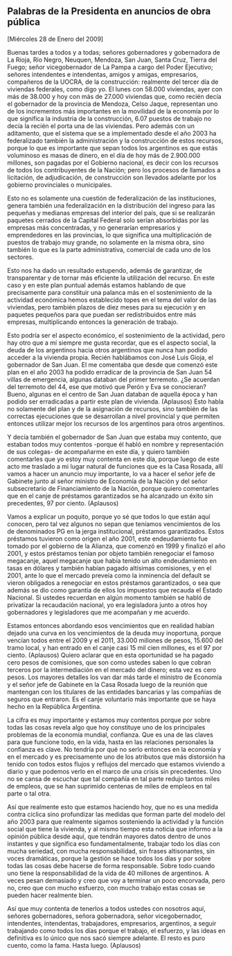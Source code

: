 Palabras de la Presidenta en anuncios de obra pública
-----------------------------------------------------

[Miércoles 28 de Enero del 2009]

Buenas tardes a todos y a todas; señores gobernadores y gobernadora de
La Rioja, Río Negro, Neuquen, Mendoza, San Juan, Santa Cruz, Tierra del
Fuego; señor vicegobernador de La Pampa a cargo del Poder Ejecutivo;
señores intendentes e intendentas, amigos y amigas, empresarios,
compañeros de la UOCRA, de la construcción: realmente del tercer día de
viviendas federales, como digo yo. El lunes con 58.000 viviendas, ayer
con más de 38.000 y hoy con más de 27.000 viviendas que, como recién
decía el gobernador de la provincia de Mendoza, Celso Jaque, representan
uno de los incrementos más importantes en la movilidad de la economía
por lo que significa la industria de la construcción, 6.07 puestos de
trabajo no decía la recién el porta una de las viviendas. Pero además
con un aditamento, que el sistema que se a implementado desde el año
2003 ha federalizado también la administración y la construcción de
estos recursos, porque lo que es importante que sepan todos los
argentinos es que estás voluminoso es masas de dinero, en el día de hoy
más de 2.900.000 millones, son pagadas por el Gobierno nacional, es
decir con los recursos de todos los contribuyentes de la Nación; pero
los procesos de llamados a licitación, de adjudicación, de construcción
son llevados adelante por los gobierno provinciales o municipales.

Esto no es solamente una cuestión de federalización de las
instituciones, genera también una federalización en la distribución del
ingreso para las pequeñas y medianas empresas del interior del país, que
si se realizarán paquetes cerrados de la Capital Federal solo serían
absorbidas por las empresas más concentradas, y no generarían
empresarios y emprendedores en las provincias, lo que significa una
multiplicación de puestos de trabajo muy grande, no solamente en la
misma obra, sino también lo que es la parte administrativa, comercial de
cada uno de los sectores.

Esto nos ha dado un resultado estupendo, además de garantizar, de
transparentar y de tornar más eficiente la utilización del recurso. En
este caso y en este plan puntual además estamos hablando de que
precisamente para constituir una palanca más en el sostenimiento de la
actividad económica hemos establecido topes en el tema del valor de las
viviendas, pero también plazos de diez meses para su ejecución y en
paquetes pequeños para que puedan ser redistribuidos entre más empresas,
multiplicando entonces la generación de trabajo.

Esto podría ser el aspecto económico, el sostenimiento de la actividad,
pero hay otro que a mí siempre me gusta recordar, que es el aspecto
social, la deuda de los argentinos hacia otros argentinos que nunca han
podido acceder a la vivienda propia. Recién hablábamos con José Luis
Gioja, el gobernador de San Juan. El me comentaba que desde que comenzó
este plan en el año 2003 ha podido erradicar de la provincia de San Juan
54 villas de emergencia, algunas databan del primer terremoto. ¿Se
acuerdan del terremoto del 44, ese que motivó que Perón y Eva se
conocieran? Bueno, algunas en el centro de San Juan databan de aquella
época y han podido ser erradicadas a partir este plan de vivienda.
(Aplausos) Esto habla no solamente del plan y de la asignación de
recursos, sino también de las correctas ejecuciones que se desarrollan a
nivel provincial y que permiten entonces utilizar mejor los recursos de
los argentinos para otros argentinos.

Y decía también el gobernador de San Juan que estaba muy contento, que
estaban todos muy contentos -porque él habló en nombre y representación
de sus colegas- de acompañarme en este día, y quiero también comentarles
que yo estoy muy contenta en este día, porque luego de este acto me
traslado a mi lugar natural de funciones que es la Casa Rosada, allí
vamos a hacer un anuncio muy importante, lo va a hacer el señor jefe de
Gabinete junto al señor ministro de Economía de la Nación y del señor
subsecretario de Financiamiento de la Nación, porque quiero comentarles
que en el canje de préstamos garantizados se ha alcanzado un éxito sin
precedentes, 97 por ciento. (Aplausos)

Vamos a explicar un poquito, porque yo sé que todos lo que están aquí
conocen, pero tal vez algunos no sepan que teníamos vencimientos de los
de denominados PG en la jerga institucional, préstamos garantizados.
Estos préstamos tuvieron como origen el año 2001, este endeudamiento fue
tomado por el gobierno de la Alianza, que comenzó en 1999 y finalizó el
año 2001, y estos préstamos tenían por objeto también renegociar el
famoso megacanje, aquel megacanje que había tenido un alto endeudamiento
en tasas en dólares y también habían pagado altísimas comisiones, y en
el 2001, ante lo que el mercado preveía como la inminencia del default
se vieron obligados a renegociar en estos préstamos garantizados, o sea
que además se dio como garantía de ellos los impuestos que recauda el
Estado Nacional. Si ustedes recuerdan en algún momento también se habló
de privatizar la recaudación nacional, yo era legisladora junto a otros
hoy gobernadores y legisladores que me acompañan y me acuerdo.

Estamos entonces abordando esos vencimientos que en realidad habían
dejado una curva en los vencimientos de la deuda muy inoportuna, porque
vencían todos entre el 2009 y el 2011, 33.000 millones de pesos, 15.600
del tramo local, y han entrado en el canje casi 15 mil cien millones, es
el 97 por ciento. (Aplausos) Quiero aclarar que en esta oportunidad se
ha pagado cero pesos de comisiones, que son como ustedes saben lo que
cobran terceros por la intermediación en el mercado del dinero; esta vez
es cero pesos. Los mayores detalles los van dar más tarde el ministro de
Economía y el señor jefe de Gabinete en la Casa Rosada luego de la
reunión que mantengan con los titulares de las entidades bancarias y las
compañías de seguros que entraron. Es el canje voluntario más importante
que se haya hecho en la República Argentina.

La cifra es muy importante y estamos muy contentos porque por sobre
todas las cosas revela algo que hoy constituye uno de los principales
problemas de la economía mundial, confianza. Que es una de las claves
para que funcione todo, en la vida, hasta en las relaciones personales
la confianza es clave. No tendría por qué no serlo entonces en la
economía y en el mercado y es precisamente uno de los atributos que más
distorsión ha tenido con todos estos flujos y reflujos del mercado que
estamos viviendo a diario y que podemos verlo en el marco de una crisis
sin precedentes. Uno no se cansa de escuchar que tal compañía en tal
parte redujo tantos miles de empleos, que se han suprimido centenas de
miles de empleos en tal parte o tal otra.

Así que realmente esto que estamos haciendo hoy, que no es una medida
contra cíclica sino profundizar las medidas que forman parte del modelo
del año 2003 para que realmente sigamos sosteniendo la actividad y la
función social que tiene la vivienda, y al mismo tiempo esta noticia que
informo a la opinión pública desde aquí, que tendrán mayores datos
dentro de unos instantes y que significa eso fundamentalmente, trabajar
todo los días con mucha seriedad, con mucha responsabilidad, sin frases
altisonantes, sin voces dramáticas, porque la gestión se hace todos los
días y por sobre todas las cosas debe hacerse de forma responsable.
Sobre todo cuando uno tiene la responsabilidad de la vida de 40 millones
de argentinos. A veces pesan demasiado y creo que voy a terminar un poco
encorvada, pero no, creo que con mucho esfuerzo, con mucho trabajo estas
cosas se pueden hacer realmente bien.

Así que muy contenta de tenerlos a todos ustedes con nosotros aquí,
señores gobernadores, señora gobernadora, señor vicegobernador,
intendentes, intendentas, trabajadores, empresarios, argentinos, a
seguir trabajando como todos los días porque el trabajo, el esfuerzo, y
las ideas en definitiva es lo único que nos sacó siempre adelante. El
resto es puro cuento, como la fama. Hasta luego. (Aplausos)
